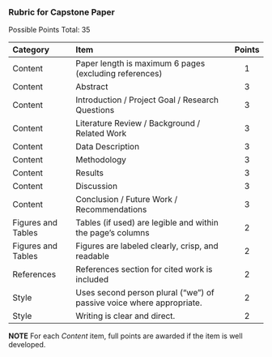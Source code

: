 ### Rubric for Capstone Paper

Possible Points Total: 35

| Category   | Item    | Points |
| :-------- | :------- | :-------: |
| Content | Paper length is maximum 6 pages (excluding references) | 1 |
| Content | Abstract | 3 |
| Content | Introduction / Project Goal / Research Questions | 3 |
| Content | Literature Review / Background / Related Work | 3 |
| Content | Data Description | 3 |
| Content | Methodology | 3 |
| Content | Results | 3 |
| Content | Discussion | 3 |
| Content | Conclusion / Future Work / Recommendations | 3 |
| Figures and Tables | Tables (if used) are legible and within the page’s columns | 2 |
| Figures and Tables | Figures are labeled clearly, crisp, and readable | 2 |
| References | References section for cited work is included | 2 |
| Style | Uses second person plural (“we”) of passive voice where appropriate. | 2 |
| Style | Writing is clear and direct. | 2 |

**NOTE**
For each *Content* item, full points are awarded if the item is well developed. 
